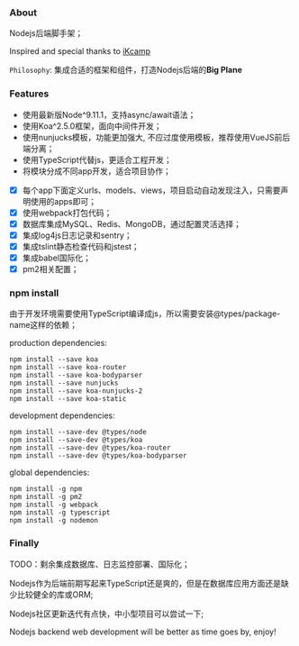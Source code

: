 ### About
Nodejs后端脚手架；

Inspired and special thanks to [iKcamp](https://github.com/ikcamp/koa2-tutorial.git )

`Philosophy`: 集成合适的框架和组件，打造Nodejs后端的**Big Plane**

### Features
- 使用最新版Node^9.11.1，支持async/await语法；
- 使用Koa^2.5.0框架，面向中间件开发；
- 使用nunjucks模板，功能更加强大, 不应过度使用模板，推荐使用VueJS前后端分离；
- 使用TypeScript代替js，更适合工程开发；
- 将模块分成不同app开发，适合项目协作；
- [x] 每个app下面定义urls、models、views，项目启动自动发现注入，只需要声明使用的apps即可；
- [x] 使用webpack打包代码；
- [x] 数据库集成MySQL、Redis、MongoDB，通过配置灵活选择；
- [x] 集成log4js日志记录和sentry；
- [x] 集成tslint静态检查代码和jstest；
- [x] 集成babel国际化；
- [x] pm2相关配置；

### npm install
由于开发环境需要使用TypeScript编译成js，所以需要安装@types/package-name这样的依赖；

production dependencies:
```
npm install --save koa
npm install --save koa-router
npm install --save koa-bodyparser
npm install --save nunjucks
npm install --save koa-nunjucks-2
npm install --save koa-static
```
development dependencies:
```
npm install --save-dev @types/node
npm install --save-dev @types/koa
npm install --save-dev @types/koa-router
npm install --save-dev @types/koa-bodyparser
```
global dependencies:
```
npm install -g npm
npm install -g pm2
npm install -g webpack
npm install -g typescript
npm install -g nodemon
```

### Finally
TODO：剩余集成数据库、日志监控部署、国际化；

Nodejs作为后端前期写起来TypeScript还是爽的，但是在数据库应用方面还是缺少比较健全的库或ORM;

Nodejs社区更新迭代有点快，中小型项目可以尝试一下;

Nodejs backend web development will be better as time goes by, enjoy!

